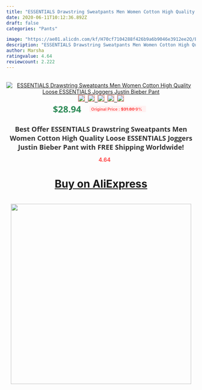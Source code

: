 ```yaml
---
title: "ESSENTIALS Drawstring Sweatpants Men Women Cotton High Quality Loose ESSENTIALS Joggers Justin Bieber Pant"
date: 2020-06-11T10:12:36.892Z
draft: false
categories: "Pants"

image: "https://ae01.alicdn.com/kf/H70cf7104288f426b9a6b9046e3912ee2Q/ESSENTIALS-Drawstring-Sweatpants-Men-Women-Cotton-High-Quality-Loose-ESSENTIALS-Joggers-Justin-Bieber-Pant.jpg"
description: "ESSENTIALS Drawstring Sweatpants Men Women Cotton High Quality Loose ESSENTIALS Joggers Justin Bieber Pant"
author: Marsha
ratingvalue: 4.64
reviewcount: 2.222
---
```

<br>
<div style="text-align: center;">
<a href="https://s.click.aliexpress.com/e/_AWmTbP" target="_blank" rel="nofollow noopener noreferrer"><img alt="ESSENTIALS Drawstring Sweatpants Men Women Cotton High Quality Loose ESSENTIALS Joggers Justin Bieber Pant" class="magnifier-image" src="https://ae01.alicdn.com/kf/H70cf7104288f426b9a6b9046e3912ee2Q/ESSENTIALS-Drawstring-Sweatpants-Men-Women-Cotton-High-Quality-Loose-ESSENTIALS-Joggers-Justin-Bieber-Pant.jpg_640x640.jpg">
<br>
<img style="border:1px solid salmon" src="https://ae01.alicdn.com/kf/H70cf7104288f426b9a6b9046e3912ee2Q/ESSENTIALS-Drawstring-Sweatpants-Men-Women-Cotton-High-Quality-Loose-ESSENTIALS-Joggers-Justin-Bieber-Pant.jpg_120x120.jpg">&nbsp;&nbsp;<img style="border:1px solid salmon" src="https://ae01.alicdn.com/kf/Hbb6e99ba6d6d436489be218b4558b415s/ESSENTIALS-Drawstring-Sweatpants-Men-Women-Cotton-High-Quality-Loose-ESSENTIALS-Joggers-Justin-Bieber-Pant.jpg_120x120.jpg">&nbsp;&nbsp;<img style="border:1px solid salmon" src="https://ae01.alicdn.com/kf/H1eec39a3d4c0451286286369bda395e2C/ESSENTIALS-Drawstring-Sweatpants-Men-Women-Cotton-High-Quality-Loose-ESSENTIALS-Joggers-Justin-Bieber-Pant.jpg_120x120.jpg">&nbsp;&nbsp;<img style="border:1px solid salmon" src="https://ae01.alicdn.com/kf/H7d5c6bf727b84ba983a1e914db02bfa8M/ESSENTIALS-Drawstring-Sweatpants-Men-Women-Cotton-High-Quality-Loose-ESSENTIALS-Joggers-Justin-Bieber-Pant.jpg_120x120.jpg">&nbsp;&nbsp;<img style="border:1px solid salmon" src="https://ae01.alicdn.com/kf/Hdac028dffe50415a8ed13d420acf8402u/ESSENTIALS-Drawstring-Sweatpants-Men-Women-Cotton-High-Quality-Loose-ESSENTIALS-Joggers-Justin-Bieber-Pant.jpg_120x120.jpg"></a></div><br0>
<div style="text-align: center;"><span style="background-color: white; border: 0px; box-sizing: border-box; color: seagreen; display: inline-block; font-family: &quot;open sans&quot; , &quot;arial&quot; , &quot;helvetica&quot; , sans-serif , &quot;heiti&quot;; font-size: 24px; font-stretch: inherit; font-weight: 700; line-height: inherit; margin: 0px 10px 0px 0px; padding: 0px; vertical-align: middle;">$28.94 </span>
<span style="background: rgb(255 , 241 , 241); border-radius: 3px; border: 0px; box-sizing: border-box; color: #ff4747; display: inline-block; font-family: inherit; font-size: 12px; font-stretch: inherit; font-style: inherit; font-variant: inherit; font-weight: 600; line-height: inherit; margin: 0px; padding: 2px 5px; transform: scale(0.9); vertical-align: middle;">Original Price : <b style="text-decoration: line-through;">$31.80 </b> 9%&nbsp;&nbsp;</span></div>
<h1 style="color: #333333; display: inline-block; font-family: &quot;open sans&quot; , &quot;arial&quot; , &quot;helvetica&quot; , sans-serif , &quot;heiti&quot;; font-size: 18px; font-stretch: inherit; font-weight: 700; text-align: center;">Best Offer ESSENTIALS Drawstring Sweatpants Men Women Cotton High Quality Loose ESSENTIALS Joggers Justin Bieber Pant with FREE Shipping Worldwide!</h1>
<div style="color: #ff4747; text-align: center;">
<img src="https://4.bp.blogspot.com/-M0ZcTcb-5uY/XleCXlxnR4I/AAAAAAAAAEc/OrjgMkXV1oMQFaCRZj5HQwOCBcu3w1FegCPcBGAYYCw/s1600/star.png" style="height: 15px;">&nbsp;<b>4.64</b></div>
<div class="button_cont" align="center"><a class="buynow_a" href="https://s.click.aliexpress.com/e/_AWmTbP" target="_blank" rel="nofollow noopener noreferrer"><H1>Buy on AliExpress</H1></a></div><br>
<div class="separator" style="clear: both; text-align: center;">
<img src="https://lh3.googleusercontent.com/-pTy5HemUv9M/XlePHvY0dAI/AAAAAAAAAE4/0nX5iRUoIWY8eMW9Dpxeirr157OZliDIgCLcBGAsYHQ/s1600/badge.gif" width="480">
</div>
